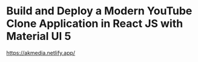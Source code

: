 # Build and Deploy a Modern YouTube Clone Application in React JS with Material UI 5

https://akmedia.netlify.app/
